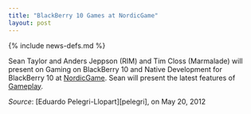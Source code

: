 ```yaml
---
title: "BlackBerry 10 Games at NordicGame"
layout: post
---
```

{% include news-defs.md %}


Sean Taylor and Anders Jeppson (RIM) and Tim Closs (Marmalade) will present on Gaming on BlackBerry 10
and Native Development for BlackBerry 10 at [NordicGame](http://nordicgame.com/).
Sean will present the latest features of [Gameplay](http://github.com/blackberry/gameplay "Gameplay at our GitHub").  

_Source_: [Eduardo Pelegri-Llopart][pelegri], on May 20, 2012 

